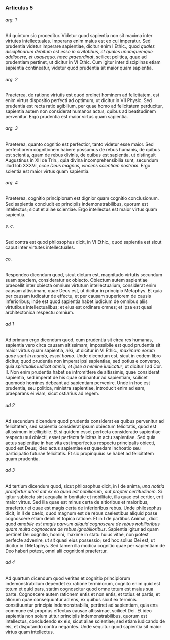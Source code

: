 ### Articulus 5

###### arg. 1
Ad quintum sic proceditur. Videtur quod sapientia non sit maxima inter virtutes intellectuales. Imperans enim maius est eo cui imperatur. Sed prudentia videtur imperare sapientiae, dicitur enim I Ethic., quod *quales disciplinarum debitum est esse in civitatibus, et quales unumquemque addiscere, et usquequo, haec praeordinat*, scilicet politica, quae ad prudentiam pertinet, ut dicitur in VI Ethic. Cum igitur inter disciplinas etiam sapientia contineatur, videtur quod prudentia sit maior quam sapientia.

###### arg. 2
Praeterea, de ratione virtutis est quod ordinet hominem ad felicitatem, est enim virtus dispositio perfecti ad optimum, ut dicitur in VII Physic. Sed prudentia est recta ratio agibilium, per quae homo ad felicitatem perducitur, sapientia autem non considerat humanos actus, quibus ad beatitudinem pervenitur. Ergo prudentia est maior virtus quam sapientia.

###### arg. 3
Praeterea, quanto cognitio est perfectior, tanto videtur esse maior. Sed perfectiorem cognitionem habere possumus de rebus humanis, de quibus est scientia, quam de rebus divinis, de quibus est sapientia, ut distinguit Augustinus in XII de Trin., quia divina incomprehensibilia sunt, secundum illud Iob XXXVI, *ecce Deus magnus, vincens scientiam nostram*. Ergo scientia est maior virtus quam sapientia.

###### arg. 4
Praeterea, cognitio principiorum est dignior quam cognitio conclusionum. Sed sapientia concludit ex principiis indemonstrabilibus, quorum est intellectus; sicut et aliae scientiae. Ergo intellectus est maior virtus quam sapientia.

###### s. c.
Sed contra est quod philosophus dicit, in VI Ethic., quod sapientia est sicut caput inter virtutes intellectuales.

###### co.
Respondeo dicendum quod, sicut dictum est, magnitudo virtutis secundum suam speciem, consideratur ex obiecto. Obiectum autem sapientiae praecellit inter obiecta omnium virtutum intellectualium, considerat enim causam altissimam, quae Deus est, ut dicitur in principio Metaphys. Et quia per causam iudicatur de effectu, et per causam superiorem de causis inferioribus; inde est quod sapientia habet iudicium de omnibus aliis virtutibus intellectualibus; et eius est ordinare omnes; et ipsa est quasi architectonica respectu omnium.

###### ad 1
Ad primum ergo dicendum quod, cum prudentia sit circa res humanas, sapientia vero circa causam altissimam; impossibile est quod prudentia sit maior virtus quam sapientia, *nisi*, ut dicitur in VI Ethic., *maximum eorum quae sunt in mundo, esset homo*. Unde dicendum est, sicut in eodem libro dicitur, quod prudentia non imperat ipsi sapientiae, sed potius e converso, quia *spiritualis iudicat omnia, et ipse a nemine iudicatur*, ut dicitur I ad Cor. II. Non enim prudentia habet se intromittere de altissimis, quae considerat sapientia, sed imperat de his quae ordinantur ad sapientiam, scilicet quomodo homines debeant ad sapientiam pervenire. Unde in hoc est prudentia, seu politica, ministra sapientiae, introducit enim ad eam, praeparans ei viam, sicut ostiarius ad regem.

###### ad 2
Ad secundum dicendum quod prudentia considerat ea quibus pervenitur ad felicitatem, sed sapientia considerat ipsum obiectum felicitatis, quod est altissimum intelligibile. Et si quidem esset perfecta consideratio sapientiae respectu sui obiecti, esset perfecta felicitas in actu sapientiae. Sed quia actus sapientiae in hac vita est imperfectus respectu principalis obiecti, quod est Deus; ideo actus sapientiae est quaedam inchoatio seu participatio futurae felicitatis. Et sic propinquius se habet ad felicitatem quam prudentia.

###### ad 3
Ad tertium dicendum quod, sicut philosophus dicit, in I de anima, *una notitia praefertur alteri aut ex eo quod est nobiliorum, aut propter certitudinem*. Si igitur subiecta sint aequalia in bonitate et nobilitate, illa quae est certior, erit maior virtus. Sed illa quae est minus certa de altioribus et maioribus, praefertur ei quae est magis certa de inferioribus rebus. Unde philosophus dicit, in II de caelo, quod magnum est de rebus caelestibus aliquid posse cognoscere etiam debili et topica ratione. Et in I de partibus Animal., dicit quod *amabile est magis parvum aliquid cognoscere de rebus nobilioribus quam multa cognoscere de rebus ignobilioribus*. Sapientia igitur ad quam pertinet Dei cognitio, homini, maxime in statu huius vitae, non potest perfecte advenire, ut sit quasi eius possessio; sed hoc solius Dei est, ut dicitur in I Metaphys. Sed tamen illa modica cognitio quae per sapientiam de Deo haberi potest, omni alii cognitioni praefertur.

###### ad 4
Ad quartum dicendum quod veritas et cognitio principiorum indemonstrabilium dependet ex ratione terminorum, cognito enim quid est totum et quid pars, statim cognoscitur quod omne totum est maius sua parte. Cognoscere autem rationem entis et non entis, et totius et partis, et aliorum quae consequuntur ad ens, ex quibus sicut ex terminis constituuntur principia indemonstrabilia, pertinet ad sapientiam, quia ens commune est proprius effectus causae altissimae, scilicet Dei. Et ideo sapientia non solum utitur principiis indemonstrabilibus, quorum est intellectus, concludendo ex eis, sicut aliae scientiae; sed etiam iudicando de eis, et disputando contra negantes. Unde sequitur quod sapientia sit maior virtus quam intellectus.

